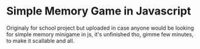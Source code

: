 # Simple Memory Game in Javascript

Originaly for school project but uploaded in case anyone would be looking for simple memory minigame in js, it's unfinished tho, gimme few minutes, to make it scallable and all.
